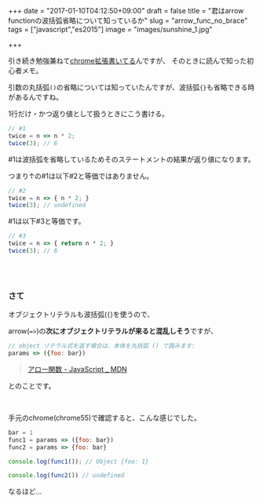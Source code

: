 +++
date = "2017-01-10T04:12:50+09:00"
draft = false
title = "君はarrow functionの波括弧省略について知っているか"
slug = "arrow_func_no_brace"
tags = ["javascript","es2015"]
image = "images/sunshine_1.jpg"

+++

引き続き勉強兼ねて[chrome拡張書いてる](https://hoshinotsuyoshi.com/post/jobcan_flex_chrome/)んですが、
そのときに読んで知った初心者メモ。

引数の丸括弧`()`の省略については知っていたんですが、波括弧`{}`も省略できる時があるんですね。


<!--more-->

1行だけ・かつ返り値として扱うときにこう書ける。

```javascript
// #1
twice = n => n * 2;
twice(3); // 6
```

\#1は波括弧を省略しているためそのステートメントの結果が返り値になります。

つまり↑の#1は以下#2と等価ではありません。

```javascript
// #2
twice = n => { n * 2; }
twice(3); // undefined
```

\#1は以下#3と等価です。

```javascript
// #3
twice = n => { return n * 2; }
twice(3); // 6
```

<br>
<br>



### さて

オブジェクトリテラルも波括弧(`{`)を使うので、

arrow(`=>`)の**次にオブジェクトリテラルが来ると混乱しそう**ですが、

>
```javascript
// object リテラル式を返す場合は、本体を丸括弧 () で囲みます:
params => ({foo: bar})
```
> [アロー関数 - JavaScript _ MDN](https://developer.mozilla.org/ja/docs/Web/JavaScript/Reference/arrow_functions)

とのことです。

<br>

手元のchrome(chrome55)で確認すると、こんな感じでした。

```javascript
bar = 1
func1 = params => ({foo: bar})
func2 = params => {foo: bar}

console.log(func1()); // Object {foo: 1}

console.log(func2()) // undefined
```

なるほど…

